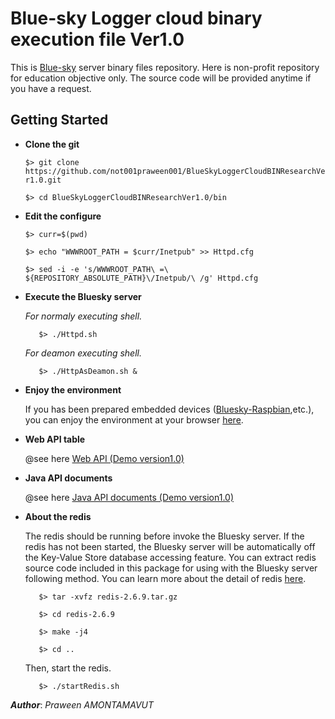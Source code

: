 Blue-sky Logger cloud binary execution file Ver1.0
===================================================
This is [Blue-sky](http://www.bluesky-cps.org) server binary files repository. Here is non-profit repository for education objective only. The source code will be provided anytime if you have a request.

Getting Started
---------------
- **Clone the git**

  ```$> git clone https://github.com/not001praween001/BlueSkyLoggerCloudBINResearchVer1.0.git```

  ```$> cd BlueSkyLoggerCloudBINResearchVer1.0/bin```
 
- **Edit the configure**

  ```$> curr=$(pwd)```

  ```$> echo "WWWROOT_PATH = $curr/Inetpub" >> Httpd.cfg```
 
  ```$> sed -i -e 's/WWWROOT_PATH\ =\ ${REPOSITORY_ABSOLUTE_PATH}\/Inetpub/\ /g' Httpd.cfg```
  
- **Execute the Bluesky server**

  *For normaly executing shell.*
	
  ```	$> ./Httpd.sh```

  *For deamon executing shell.*
	
  ```	$> ./HttpAsDeamon.sh &```
	
- **Enjoy the environment**

  If you has been prepared embedded devices ([Bluesky-Raspbian](https://github.com/not001praween001/Raspberry-Pi-CPS-SN-trial),etc.), you can enjoy the environment at your browser [here](http://127.0.0.1:8189).

- **Web API table**

  @see here [Web API (Demo version1.0)](www.bluesky-cps.org/Blue-skyLogger)

- **Java API documents**

  @see here [Java API documents (Demo version1.0)](www.bluesky-cps.org/Blue-skyLogger/DemoVer1-APIDoc)

- **About the redis**

  The redis should be running before invoke the Bluesky server. If the redis has not been started, the Bluesky server will be automatically off the Key-Value Store database accessing feature. You can extract redis source code included in this package for using with the Bluesky server following method. You can learn more about the detail of redis [here](http://redis.io/). 

  ```	$> tar -xvfz redis-2.6.9.tar.gz```
	
  ```	$> cd redis-2.6.9```
	
  ```	$> make -j4```
	
  ```	$> cd ..```

  Then, start the redis.
	
  ```	$> ./startRedis.sh```

***Author***: *Praween AMONTAMAVUT*
